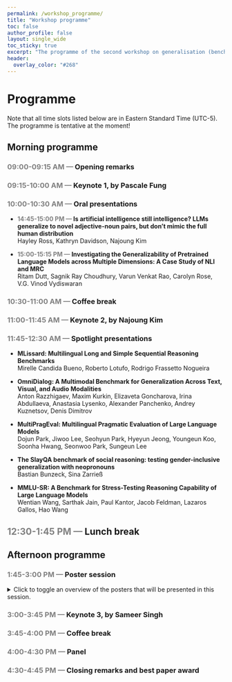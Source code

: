 ```yaml
---
permalink: /workshop_programme/
title: "Workshop programme"
toc: false
author_profile: false
layout: single_wide
toc_sticky: true
excerpt: "The programme of the second workshop on generalisation (benchmarking) in NLP"
header:
  overlay_color: "#268"
---
```


# Programme

Note that all time slots listed below are in Eastern Standard Time (UTC-5). The programme is tentative at the moment!

## Morning programme

### <span style="color:grey">09:00-09:15 AM —</span> Opening remarks
### <span style="color:grey">09:15-10:00 AM —</span> Keynote 1, by Pascale Fung

<!---
> ![Anna Rogers Speaker](/img/speakers/anna.jpg){:width="150px"}
> <b>Title:</b> [A sanity check on emergent properties](/assets/workshop2023_slides/rogers_genbench2023.pdf)
> 
> <b>Abstract:</b> One of the frequent points in the mainstream narrative about large language models is that they have "emergent properties" (sometimes even dangerous enough to be considered existential risk to mankind). However, there is much disagreement about even the very definition of such properties. If they are understood as a kind of generalization beyond training data - as something that a model does without being explicitly trained for it - I argue that we have not in fact established the existence of any such properties, and at the moment we do not even have the methodology for doing so.
--> 

### <span style="color:grey">10:00-10:30 AM —</span> Oral presentations

- <b><span style="color:grey">14:45-15:00 PM — </span> Is artificial intelligence still intelligence? LLMs generalize to novel adjective-noun pairs, but don’t mimic the full human distribution</b><br>
Hayley Ross, Kathryn Davidson, Najoung Kim

- <b><span style="color:grey">15:00-15:15 PM — </span> Investigating the Generalizability of Pretrained Language Models across Multiple Dimensions: A Case Study of NLI and MRC</b><br>
Ritam Dutt, Sagnik Ray Choudhury, Varun Venkat Rao, Carolyn Rose, V.G. Vinod Vydiswaran

### <span style="color:grey">10:30-11:00 AM —</span> Coffee break

### <span style="color:grey">11:00-11:45 AM —</span> Keynote 2, by Najoung Kim

### <span style="color:grey">11:45-12:30 AM —</span> Spotlight presentations

- <b>MLissard: Multilingual Long and Simple Sequential Reasoning Benchmarks</b><br>
Mirelle Candida Bueno, Roberto Lotufo, Rodrigo Frassetto Nogueira

- <b>OmniDialog: A Multimodal Benchmark for Generalization Across Text, Visual, and Audio Modalities</b><br>
Anton Razzhigaev, Maxim Kurkin, Elizaveta Goncharova, Irina Abdullaeva, Anastasia Lysenko, Alexander Panchenko, Andrey Kuznetsov, Denis Dimitrov

- <b>MultiPragEval: Multilingual Pragmatic Evaluation of Large Language Models</b><br>
Dojun Park, Jiwoo Lee, Seohyun Park, Hyeyun Jeong, Youngeun Koo, Soonha Hwang, Seonwoo Park, Sungeun Lee

- <b>The SlayQA benchmark of social reasoning: testing gender-inclusive generalization with neopronouns</b><br>
Bastian Bunzeck, Sina Zarrieß

- <b>MMLU-SR: A Benchmark for Stress-Testing Reasoning Capability of Large Language Models</b><br>
Wentian Wang, Sarthak Jain, Paul Kantor, Jacob Feldman, Lazaros Gallos, Hao Wang

## <span style="color:grey"> 12:30-1:45 PM —</span> Lunch break


## Afternoon programme

### <span style="color:grey">1:45-3:00 PM —</span> Poster session
<details>
<summary>Click to toggle an overview of the posters that will be presented in this session.</summary>
<ul>
  <li>
      <span style="color:#ffffff; background-color: #ab438a; border-radius:4px; padding:3px">GenBench</span> <b>MLissard: Multilingual Long and Simple Sequential Reasoning Benchmarks</b> <br>
      Mirelle Candida Bueno, Roberto Lotufo, Rodrigo Frassetto Nogueira
  </li>
  <li>
      <span style="color:#ffffff; background-color: #ab438a; border-radius:4px; padding:3px">GenBench</span> <b>OmniDialog: A Multimodal Benchmark for Generalization Across Text, Visual, and Audio Modalities</b> <br>
      Anton Razzhigaev, Maxim Kurkin, Elizaveta Goncharova, Irina Abdullaeva, Anastasia Lysenko, Alexander Panchenko, Andrey Kuznetsov, Denis Dimitrov
  </li>
  <li>
      <span style="color:#ffffff; background-color: #ab438a; border-radius:4px; padding:3px">GenBench</span> <b>MultiPragEval: Multilingual Pragmatic Evaluation of Large Language Models</b> <br>
      Dojun Park, Jiwoo Lee, Seohyun Park, Hyeyun Jeong, Youngeun Koo, Soonha Hwang, Seonwoo Park, Sungeun Lee
  </li>
  <li>
      <span style="color:#ffffff; background-color: #ab438a; border-radius:4px; padding:3px">GenBench</span> <b>From Language to Pixels: Task Recognition and Task Learning in LLMs</b> <br>
      Janek Falkenstein, Carolin M. Schuster, Alexander H Berger, Georg Groh
  </li>
  <li>
      <span style="color:#ffffff; background-color: #ab438a; border-radius:4px; padding:3px">GenBench</span> <b>Automated test generation to evaluate tool-augmented LLMs as conversational AI agents</b> <br>
      Samuel Arcadinho, David Oliveira Aparicio, Mariana S. C. Almeida
  </li>
  <li>
      <span style="color:#ffffff; background-color: #ab438a; border-radius:4px; padding:3px">GenBench</span> <b>Beyond the Numbers: Transparency in Relation Extraction Benchmark Creation and Leaderboards</b> <br>
      Varvara Arzt, Allan Hanbury
  </li>
  <li>
      <span style="color:#ffffff; background-color: #ab438a; border-radius:4px; padding:3px">GenBench</span> <b>CHIE: Generative MRC Evaluation for in-context QA with Correctness, Helpfulness, Irrelevancy, and Extraneousness Aspects</b> <br>
      Wannaphong Phatthiyaphaibun, Surapon Nonesung, Peerat Limkonchotiwat, Can Udomcharoenchaikit, Jitkapat Sawatphol, Ekapol Chuangsuwanich, Sarana Nutanong
  </li>
  <li>
      <span style="color:#ffffff; background-color: #ab438a; border-radius:4px; padding:3px">GenBench</span> <b>Evaluating the fairness of task-adaptive pretraining on unlabeled test data before few-shot text classification</b> <br>
      Kush Dubey
  </li>
  <li>
      <span style="color:#ffffff; background-color: #ab438a; border-radius:4px; padding:3px">GenBench</span> <b>Towards a new Benchmark for Emotion Detection in NLP: A Unifying Framework of Recent Corpora</b> <br>
      Anna Koufakou, Elijah Nieves, John Peller
  </li>  
  <li>
      <span style="color:#ffffff; background-color: #74849c; border-radius:4px; padding:3px">GenBench CBT</span> <b>The SlayQA benchmark of social reasoning: testing gender-inclusive generalization with neopronouns</b> <br>
      Bastian Bunzeck, Sina Zarrieß
  </li>
  <li>
      <span style="color:#ffffff; background-color: #74849c; border-radius:4px; padding:3px">GenBench CBT</span> <b>MMLU-SR: A Benchmark for Stress-Testing Reasoning Capability of Large Language Models</b> <br>
      Wentian Wang, Sarthak Jain, Paul Kantor, Jacob Feldman, Lazaros Gallos, Hao Wang
  </li>
  <li>
      <span style="color:#ffffff; background-color: #0ccfbb; border-radius:4px; padding:3px">GenBench Non-archival</span> <b>A Peek into Token Bias: Large Language Models Are Not Yet Genuine Reasoners</b> <br>
      Bowen Jiang, Yangxinyu Xie, Zhuoqun Hao, Xiaomeng Wang, Tanwi Mallick, Weijie J Su, Camillo Jose Taylor, Dan Roth
  </li>
  <li>
      <span style="color:#ffffff; background-color: #0ccfbb; border-radius:4px; padding:3px">GenBench Non-archival</span> <b>Cross-Domain Question Generation: A Comparative Study</b> <br>
      Niloufar Beyranvand, Aijun An, Heidar Davoudi
  </li>
  <li>
      <span style="color:#ffffff; background-color: #0ccfbb; border-radius:4px; padding:3px">GenBench Non-archival</span> <b>The Relationship Between Compositional Generalization and Misinformation in Emergent Communication</b> <br>
      Heeyoung Lee
  </li>
  <li>
      <span style="color:#ffffff; background-color: #0ccfbb; border-radius:4px; padding:3px">GenBench Non-archival</span> <b>NeSyCoCo: A Neuro-Symbolic Concept Composer for Compositional Generalization</b> <br>
      Danial Kamali, Elham Barezi, Parisa Kordjamshidi
  </li>
  <li>
      <span style="color:#ffffff; background-color: #0ccfbb; border-radius:4px; padding:3px">GenBench Non-archival</span> <b>Benchmarking Foundation Models on Exceptional Cases: Dataset Creation and Validation</b> <br>
      Suho Kang, Jungyang Park, Joonseo Ha, SoMin Kim, JinHyeong Kim, Subeen Park, Kyungwoo Song
  </li>
  <li>
      <span style="color:#ffffff; background-color: #0ccfbb; border-radius:4px; padding:3px">GenBench Non-archival</span> <b>LUCY: Linking Uncertainty and ConsistencY of Large Language Models for Question Answering</b> <br>
      Urja Khurana, Lea Krause
  </li>
  <li>
      <span style="color:#ffffff; background-color: #0ccfbb; border-radius:4px; padding:3px">GenBench Non-archival</span> <b>Can General-Purpose Large Language Models Generalize to English-Thai Machine Translation?</b> <br>
      Jirat Chiaranaipanich, Naiyarat Hanmatheekuna, Jitkapat Sawatphol, Krittamate Tiankanon, Jiramet Kinchagawat, Amrest Chinkamol, Parinthapat Pengpun, Piyalitt Ittichaiwong, Peerat Limkonchotiwat
  </li>
  <li>
      <span style="color:#ffffff; background-color: #0ccfbb; border-radius:4px; padding:3px">GenBench Non-archival</span> <b>Towards Dynamic and Realistic Evaluation of Multi-modal Large Language Model</b> <br>
      Huiqi Zou, Yijiang Li, Ziang Xiao
  </li>
  <li>
      <span style="color:#ffffff; background-color: #0ccfbb; border-radius:4px; padding:3px">GenBench Non-archival</span> <b>Leveraging Isomorphisms to facilitate Zero-Shot KBQA Generalization</b> <br>
      Ritam Dutt, Dongfang Ling, Yu Gu, Carolyn Rose
  </li>
  <li>
      <span style="color:#ffffff; background-color: #0b7ef6; border-radius:4px; padding:3px">Findings</span> <b>Measuring the Robustness of NLP Models to Domain Shifts</b> <br>
      Nitay Calderon, Naveh Porat, Eyal Ben-David, Alexander Chapanin, Zorik Gekhman, Nadav Oved, Vitaly Shalumov, Roi Reichart
  </li>
  <li>
      <span style="color:#ffffff; background-color: #0b7ef6; border-radius:4px; padding:3px">Findings</span> <b>Reconfidencing LLM Uncertainty from the Grouping Loss Perspective</b> <br>
      Lihu Chen, Alexandre Perez-Lebel, Fabian M. Suchanek, Gaël Varoquaux1
  </li>
</ul>
</details> 

### <span style="color:grey">3:00-3:45 PM —</span> Keynote 3, by Sameer Singh
### <span style="color:grey">3:45-4:00 PM —</span> Coffee break
### <span style="color:grey">4:00-4:30 PM —</span> Panel
### <span style="color:grey">4:30-4:45 PM —</span> Closing remarks and best paper award
